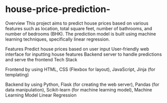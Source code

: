 # house-price-prediction-
Overview
This project aims to predict house prices based on various features such as location, total square feet, number of bathrooms, and number of bedrooms (BHK). The prediction model is built using machine learning techniques, specifically linear regression.

Features
Predict house prices based on user input
User-friendly web interface for inputting house features
Backend server to handle predictions and serve the frontend
Tech Stack

Frontend by using
HTML,
CSS (Flexbox for layout),
JavaScript,
Jinja (for templating)

Backend by using
Python,
Flask (for creating the web server),
Pandas (for data manipulation),
Scikit-learn (for machine learning model),
Machine Learning Model
Linear Regression
